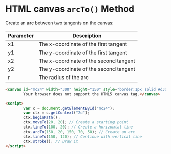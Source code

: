 # HTML canvas `arcTo()` Method
Create an arc between two tangents on the canvas:

| Parameter | Description                            |
| --------- | -------------------------------------- |
| x1        | The x-coordinate of the first tangent  |
| y1        | The y-coordinate of the first tangent  |
| x2        | The x-coordinate of the second tangent |
| y2        | The y-coordinate of the second tangent |
| r         | The radius of the arc                  |


```html
<canvas id="mc24" width="300" height="150" style="border:1px solid #d3d3d3;">
        Your browser does not support the HTML5 canvas tag.</canvas>

<script>
        var c = document.getElementById("mc24");
        var ctx = c.getContext("2d");
        ctx.beginPath();
        ctx.moveTo(20, 20); // Create a starting point
        ctx.lineTo(100, 20); // Create a horizontal line
        ctx.arcTo(150, 20, 150, 70, 50); // Create an arc
        ctx.lineTo(150, 120); // Continue with vertical line
        ctx.stroke(); // Draw it
</script>
```

